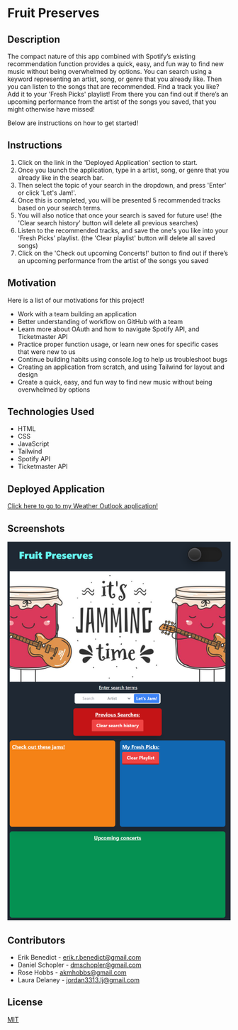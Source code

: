 # Fruit Preserves

## Description

The compact nature of this app combined with Spotify’s existing recommendation function provides a quick, easy, and fun way to find new music without being overwhelmed by options. You can search using a keyword representing an artist, song, or genre that you already like. Then you can listen to the songs that are recommended. Find a track you like? Add it to your 'Fresh Picks' playlist! From there you can find out if there’s an upcoming performance from the artist of the songs you saved, that you might otherwise have missed!

Below are instructions on how to get started!

## Instructions

1. Click on the link in the 'Deployed Application' section to start.
2. Once you launch the application, type in a artist, song, or genre that you already like in the search bar.
3. Then select the topic of your search in the dropdown, and press 'Enter' or click 'Let's Jam!'.
4. Once this is completed, you will be presented 5 recommended tracks based on your search terms.
5. You will also notice that once your search is saved for future use! (the 'Clear search history' button will delete all previous searches)
6. Listen to the recommended tracks, and save the one's you like into your 'Fresh Picks' playlist. (the 'Clear playlist' button will delete all saved songs)
7. Click on the 'Check out upcoming Concerts!' button to find out if there’s an upcoming performance from the artist of the songs you saved

## Motivation

Here is a list of our motivations for this project!

- Work with a team building an application
- Better understanding of workflow on GitHub with a team
- Learn more about OAuth and how to navigate Spotify API, and Ticketmaster API
- Practice proper function usage, or learn new ones for specific cases that were new to us
- Continue building habits using console.log to help us troubleshoot bugs
- Creating an application from scratch, and using Tailwind for layout and design
- Create a quick, easy, and fun way to find new music without being overwhelmed by options

## Technologies Used

- HTML
- CSS
- JavaScript
- Tailwind
- Spotify API
- Ticketmaster API

## Deployed Application

[Click here to go to my Weather Outlook application!](https://erikbenedict.github.io/fruit-preserves/)

## Screenshots

![screenshot of weather app](./assets/images/screenshot.png)

## Contributors

- Erik Benedict - erik.r.benedict@gmail.com
  <br/>
- Daniel Schopler - dmschopler@gmail.com
  <br/>
- Rose Hobbs - akmhobbs@gmail.com
  <br/>
- Laura Delaney - jordan3313.lj@gmail.com

## License

[MIT](https://choosealicense.com/licenses/mit/)
